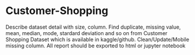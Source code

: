 # Customer-Shopping
Describe dataset detail with size, column. Find duplicate, missing value, mean, median, mode, stardard deviation and so on from Customer Shopping Dataset which is available in kaggle/github. Clean/Update/Mobile missing column. All report should be exported to html or jupyter notebook
